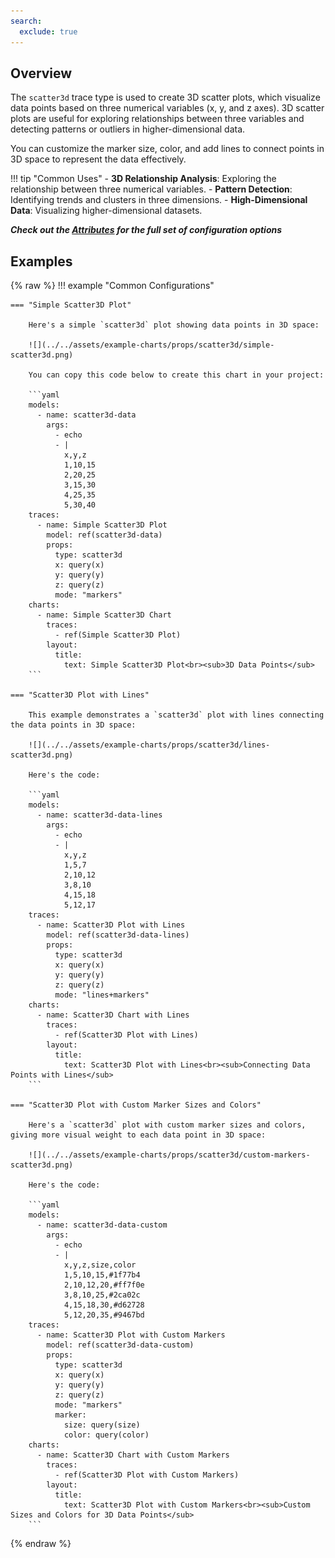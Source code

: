 ```yaml
---
search:
  exclude: true
---
```

<!--start-->
## Overview

The `scatter3d` trace type is used to create 3D scatter plots, which visualize data points based on three numerical variables (x, y, and z axes). 3D scatter plots are useful for exploring relationships between three variables and detecting patterns or outliers in higher-dimensional data.

You can customize the marker size, color, and add lines to connect points in 3D space to represent the data effectively.

!!! tip "Common Uses"
    - **3D Relationship Analysis**: Exploring the relationship between three numerical variables.
    - **Pattern Detection**: Identifying trends and clusters in three dimensions.
    - **High-Dimensional Data**: Visualizing higher-dimensional datasets.

_**Check out the [Attributes](../configuration/Trace/Props/Scatter3D/#attributes) for the full set of configuration options**_

## Examples

{% raw %}
!!! example "Common Configurations"

    === "Simple Scatter3D Plot"

        Here's a simple `scatter3d` plot showing data points in 3D space:

        ![](../../assets/example-charts/props/scatter3d/simple-scatter3d.png)

        You can copy this code below to create this chart in your project:

        ```yaml
        models:
          - name: scatter3d-data
            args:
              - echo
              - |
                x,y,z
                1,10,15
                2,20,25
                3,15,30
                4,25,35
                5,30,40
        traces:
          - name: Simple Scatter3D Plot
            model: ref(scatter3d-data)
            props:
              type: scatter3d
              x: query(x)
              y: query(y)
              z: query(z)
              mode: "markers"
        charts:
          - name: Simple Scatter3D Chart
            traces:
              - ref(Simple Scatter3D Plot)
            layout:
              title:
                text: Simple Scatter3D Plot<br><sub>3D Data Points</sub>
        ```

    === "Scatter3D Plot with Lines"

        This example demonstrates a `scatter3d` plot with lines connecting the data points in 3D space:

        ![](../../assets/example-charts/props/scatter3d/lines-scatter3d.png)

        Here's the code:

        ```yaml
        models:
          - name: scatter3d-data-lines
            args:
              - echo
              - |
                x,y,z
                1,5,7
                2,10,12
                3,8,10
                4,15,18
                5,12,17
        traces:
          - name: Scatter3D Plot with Lines
            model: ref(scatter3d-data-lines)
            props:
              type: scatter3d
              x: query(x)
              y: query(y)
              z: query(z)
              mode: "lines+markers"
        charts:
          - name: Scatter3D Chart with Lines
            traces:
              - ref(Scatter3D Plot with Lines)
            layout:
              title:
                text: Scatter3D Plot with Lines<br><sub>Connecting Data Points with Lines</sub>
        ```

    === "Scatter3D Plot with Custom Marker Sizes and Colors"

        Here's a `scatter3d` plot with custom marker sizes and colors, giving more visual weight to each data point in 3D space:

        ![](../../assets/example-charts/props/scatter3d/custom-markers-scatter3d.png)

        Here's the code:

        ```yaml
        models:
          - name: scatter3d-data-custom
            args:
              - echo
              - |
                x,y,z,size,color
                1,5,10,15,#1f77b4
                2,10,12,20,#ff7f0e
                3,8,10,25,#2ca02c
                4,15,18,30,#d62728
                5,12,20,35,#9467bd
        traces:
          - name: Scatter3D Plot with Custom Markers
            model: ref(scatter3d-data-custom)
            props:
              type: scatter3d
              x: query(x)
              y: query(y)
              z: query(z)
              mode: "markers"
              marker:
                size: query(size)
                color: query(color)
        charts:
          - name: Scatter3D Chart with Custom Markers
            traces:
              - ref(Scatter3D Plot with Custom Markers)
            layout:
              title:
                text: Scatter3D Plot with Custom Markers<br><sub>Custom Sizes and Colors for 3D Data Points</sub>
        ```

{% endraw %}
<!--end-->